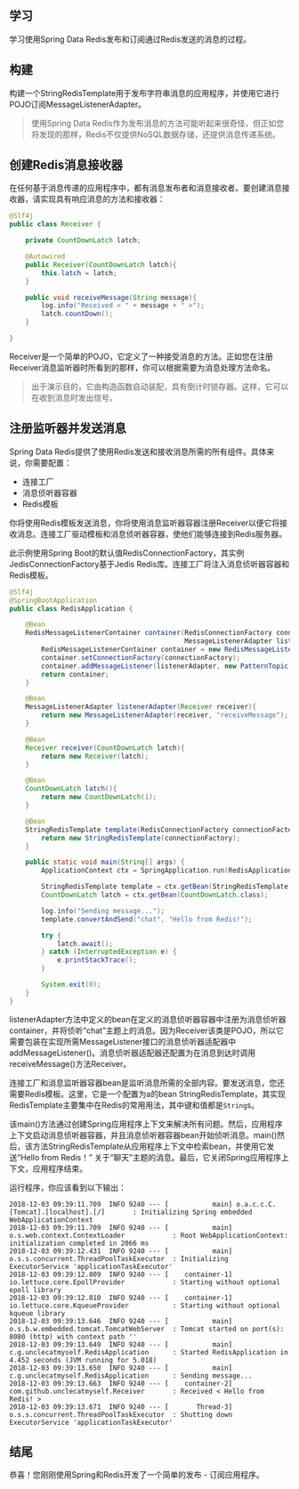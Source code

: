 ## 学习

学习使用Spring Data Redis发布和订阅通过Redis发送的消息的过程。

## 构建

构建一个StringRedisTemplate用于发布字符串消息的应用程序，并使用它进行POJO订阅MessageListenerAdapter。

> 使用Spring Data Redis作为发布消息的方法可能听起来很奇怪，但正如您将发现的那样，Redis不仅提供NoSQL数据存储，还提供消息传递系统。

## 创建Redis消息接收器

在任何基于消息传递的应用程序中，都有消息发布者和消息接收者。要创建消息接收器，请实现具有响应消息的方法和接收器：

```java
@Slf4j
public class Receiver {

    private CountDownLatch latch;

    @Autowired
    public Receiver(CountDownLatch latch){
        this.latch = latch;
    }

    public void receiveMessage(String message){
        log.info("Received < " + message + " >");
        latch.countDown();
    }

}
```

Receiver是一个简单的POJO，它定义了一种接受消息的方法。正如您在注册Receiver消息监听器时所看到的那样，你可以根据需要为消息处理方法命名。

> 出于演示目的，它由构造函数自动装配，具有倒计时锁存器。这样，它可以在收到消息时发出信号。

## 注册监听器并发送消息

Spring Data Redis提供了使用Redis发送和接收消息所需的所有组件。具体来说，你需要配置：

* 连接工厂
* 消息侦听器容器
* Redis模板

你将使用Redis模板发送消息，你将使用消息监听器容器注册Receiver以便它将接收消息。连接工厂驱动模板和消息侦听器容器，使他们能够连接到Redis服务器。

此示例使用Spring Boot的默认值RedisConnectionFactory，其实例JedisConnectionFactory基于Jedis Redis库。连接工厂将注入消息侦听器容器和Redis模板。

```java
@Slf4j
@SpringBootApplication
public class RedisApplication {

	@Bean
	RedisMessageListenerContainer container(RedisConnectionFactory connectionFactory,
											MessageListenerAdapter listenerAdapter){
		RedisMessageListenerContainer container = new RedisMessageListenerContainer();
		container.setConnectionFactory(connectionFactory);
		container.addMessageListener(listenerAdapter, new PatternTopic("chat"));
		return container;
	}

	@Bean
	MessageListenerAdapter listenerAdapter(Receiver receiver){
		return new MessageListenerAdapter(receiver, "receiveMessage");
	}

	@Bean
	Receiver receiver(CountDownLatch latch){
		return new Receiver(latch);
	}

	@Bean
	CountDownLatch latch(){
		return new CountDownLatch(1);
	}

	@Bean
	StringRedisTemplate template(RedisConnectionFactory connectionFactory){
		return new StringRedisTemplate(connectionFactory);
	}

	public static void main(String[] args) {
		ApplicationContext ctx = SpringApplication.run(RedisApplication.class, args);

		StringRedisTemplate template = ctx.getBean(StringRedisTemplate.class);
		CountDownLatch latch = ctx.getBean(CountDownLatch.class);

		log.info("Sending message...");
		template.convertAndSend("chat", "Hello from Redis!");

		try {
			latch.await();
		} catch (InterruptedException e) {
			e.printStackTrace();
		}

		System.exit(0);
	}
}
```

listenerAdapter方法中定义的bean在定义的消息侦听器容器中注册为消息侦听器container，并将侦听“chat”主题上的消息。因为Receiver该类是POJO，所以它需要包装在实现所需MessageListener接口的消息侦听器适配器中addMessageListener()。消息侦听器适配器还配置为在消息到达时调用receiveMessage()方法Receiver。

连接工厂和消息监听器容器bean是监听消息所需的全部内容。要发送消息，您还需要Redis模板。这里，它是一个配置为a的bean StringRedisTemplate，其实现RedisTemplate主要集中在Redis的常用用法，其中键和值都是`String`s。

该main()方法通过创建Spring应用程序上下文来解决所有问题。然后，应用程序上下文启动消息侦听器容器，并且消息侦听器容器bean开始侦听消息。main()然后，该方法StringRedisTemplate从应用程序上下文中检索bean，并使用它发送“Hello from Redis！” 关于“聊天”主题的消息。最后，它关闭Spring应用程序上下文，应用程序结束。

运行程序，你应该看到以下输出：

```
2018-12-03 09:39:11.709  INFO 9240 --- [           main] o.a.c.c.C.[Tomcat].[localhost].[/]       : Initializing Spring embedded WebApplicationContext
2018-12-03 09:39:11.709  INFO 9240 --- [           main] o.s.web.context.ContextLoader            : Root WebApplicationContext: initialization completed in 2066 ms
2018-12-03 09:39:12.431  INFO 9240 --- [           main] o.s.s.concurrent.ThreadPoolTaskExecutor  : Initializing ExecutorService 'applicationTaskExecutor'
2018-12-03 09:39:12.809  INFO 9240 --- [    container-1] io.lettuce.core.EpollProvider            : Starting without optional epoll library
2018-12-03 09:39:12.810  INFO 9240 --- [    container-1] io.lettuce.core.KqueueProvider           : Starting without optional kqueue library
2018-12-03 09:39:13.646  INFO 9240 --- [           main] o.s.b.w.embedded.tomcat.TomcatWebServer  : Tomcat started on port(s): 8080 (http) with context path ''
2018-12-03 09:39:13.649  INFO 9240 --- [           main] c.g.unclecatmyself.RedisApplication      : Started RedisApplication in 4.452 seconds (JVM running for 5.018)
2018-12-03 09:39:13.650  INFO 9240 --- [           main] c.g.unclecatmyself.RedisApplication      : Sending message...
2018-12-03 09:39:13.663  INFO 9240 --- [    container-2] com.github.unclecatmyself.Receiver       : Received < Hello from Redis! >
2018-12-03 09:39:13.671  INFO 9240 --- [       Thread-3] o.s.s.concurrent.ThreadPoolTaskExecutor  : Shutting down ExecutorService 'applicationTaskExecutor'
```

## 结尾

恭喜！您刚刚使用Spring和Redis开发了一个简单的发布 - 订阅应用程序。
